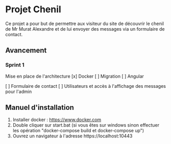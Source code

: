 # Projet Chenil

Ce projet a pour but de permettre aux visiteur du site de découvrir le chenil de Mr Murat Alexandre et de lui envoyer des messages via un formulaire de contact.

## Avancement

### Sprint 1

Mise en place de l'architecture
[x] Docker
[ ] Migration
[ ] Angular

[ ] Formulaire de contact
[ ] Utilisateurs et accès à l'affichage des messages pour l'admin

## Manuel d'installation

1. Installer docker : https://www.docker.com
2. Double cliquer sur start.bat (si vous êtes sur windows sinon effectuer les opération "docker-compose build et docker-compose up")
3. Ouvrez un navigateur à l'adresse https://localhost:10443